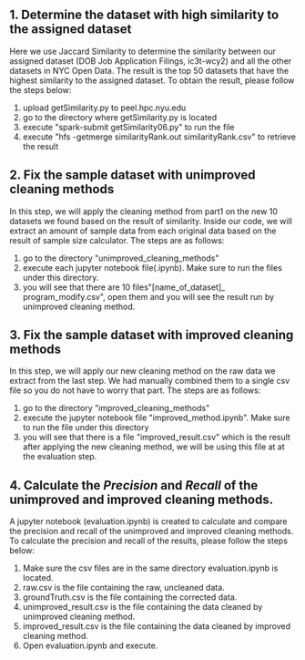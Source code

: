 ## 1. Determine the dataset with high similarity to the assigned dataset
Here we use Jaccard Similarity to determine the similarity between our assigned dataset (DOB Job Application Filings, ic3t-wcy2) and all the other datasets in NYC Open Data. The result is the top 50 datasets that have the highest similarity to the assigned dataset. To obtain the result, please follow the steps below:
1. upload getSimilarity.py to peel.hpc.nyu.edu
2. go to the directory where getSimilarity.py is located
3. execute "spark-submit getSimilarity06.py" to run the file
4. execute "hfs -getmerge similarityRank.out similarityRank.csv" to retrieve the result

## 2. Fix the sample dataset with unimproved cleaning methods
In this step, we will apply the cleaning method from part1 on the new 10 datasets we found based on the result of similarity. Inside our code, we will extract an amount of sample data from each original data based on the result of sample size calculator. The steps are as follows:
1. go to the directory "unimproved_cleaning_methods"
2. execute each jupyter notebook file(.ipynb). Make sure to run the files under this directory.
3. you will see that there are 10 files"[name_of_dataset]_ program_modify.csv", open them and you will see the result run by unimproved cleaning method.


## 3. Fix the sample dataset with improved cleaning methods
In this step, we will apply our new cleaning method on the raw data we extract from the last step. We had manually combined them to a single csv file so you do not have to worry that part. The steps are as follows:
1. go to the directory "improved_cleaning_methods"
2. execute the jupyter notebook file "improved_method.ipynb". Make sure to run the file under this directory
3. you will see that there is a file "improved_result.csv" which is the result after applying the new cleaning method, we will be using this file at 
   at the evaluation step.

## 4. Calculate the *Precision* and *Recall* of the unimproved and improved cleaning methods.
A jupyter notebook (evaluation.ipynb) is created to calculate and compare the precision and recall of the unimproved and improved cleaning methods. To calculate the precision and recall of the results, please follow the steps below:
1. Make sure the csv files are in the same directory evaluation.ipynb is located.
2. raw.csv is the file containing the raw, uncleaned data.
3. groundTruth.csv is the file containing the corrected data.
4. unimproved_result.csv is the file containing the data cleaned by unimproved cleaning method.
5. improved_result.csv is the file containing the data cleaned by improved cleaning method.
6. Open evaluation.ipynb and execute.
